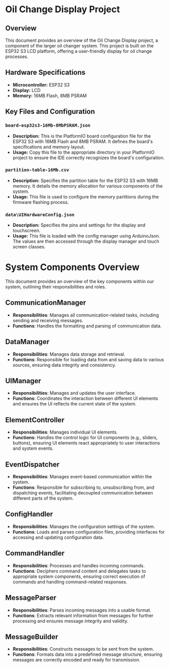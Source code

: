 # Oil Change Display Project

## Overview
This document provides an overview of the Oil Change Display project, a component of the larger oil changer system. This project is built on the ESP32 S3 LCD platform, offering a user-friendly display for oil change processes.

## Hardware Specifications
- **Microcontroller:** ESP32 S3
- **Display:** LCD
- **Memory:** 16MB Flash, 8MB PSRAM

## Key Files and Configuration

### `board-esp32s3-16Mb-8MbPSRAM.json`
- **Description:** This is the PlatformIO board configuration file for the ESP32 S3 with 16MB Flash and 8MB PSRAM. It defines the board's specifications and memory layout.
- **Usage:** Copy this file to the appropriate directory in your PlatformIO project to ensure the IDE correctly recognizes the board's configuration.

### `partition-table-16Mb.csv`
- **Description:** Specifies the partition table for the ESP32 S3 with 16MB memory. It details the memory allocation for various components of the system.
- **Usage:** This file is used to configure the memory partitions during the firmware flashing process.

### `data\UIHardwareConfig.json`
- **Description:** Specifies the pins and settings for the display and touchscreen.
- **Usage:** This file is loaded with the config manager using ArduinoJson. The values are then accessed through the display manager and touch screen classes.



# System Components Overview

This document provides an overview of the key components within our system, outlining their responsibilities and roles.

## CommunicationManager

- **Responsibilities**: Manages all communication-related tasks, including sending and receiving messages.
- **Functions**: Handles the formatting and parsing of communication data.

## DataManager

- **Responsibilities**: Manages data storage and retrieval.
- **Functions**: Responsible for loading data from and saving data to various sources, ensuring data integrity and consistency.

## UIManager

- **Responsibilities**: Manages and updates the user interface.
- **Functions**: Coordinates the interaction between different UI elements and ensures the UI reflects the current state of the system.

## ElementController

- **Responsibilities**: Manages individual UI elements.
- **Functions**: Handles the control logic for UI components (e.g., sliders, buttons), ensuring UI elements react appropriately to user interactions and system events.

## EventDispatcher

- **Responsibilities**: Manages event-based communication within the system.
- **Functions**: Responsible for subscribing to, unsubscribing from, and dispatching events, facilitating decoupled communication between different parts of the system.

## ConfigHandler

- **Responsibilities**: Manages the configuration settings of the system.
- **Functions**: Loads and parses configuration files, providing interfaces for accessing and updating configuration data.

## CommandHandler

- **Responsibilities**: Processes and handles incoming commands.
- **Functions**: Deciphers command content and delegates tasks to appropriate system components, ensuring correct execution of commands and handling command-related responses.

## MessageParser

- **Responsibilities**: Parses incoming messages into a usable format.
- **Functions**: Extracts relevant information from messages for further processing and ensures message integrity and validity.

## MessageBuilder

- **Responsibilities**: Constructs messages to be sent from the system.
- **Functions**: Formats data into a predefined message structure, ensuring messages are correctly encoded and ready for transmission.